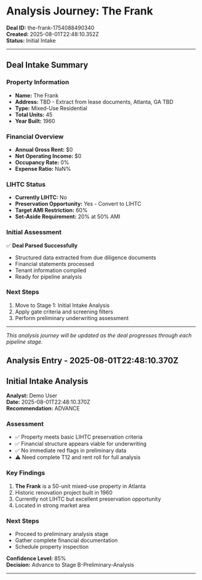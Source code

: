 # Analysis Journey: The Frank

**Deal ID:** the-frank-1754088490340  
**Created:** 2025-08-01T22:48:10.352Z  
**Status:** Initial Intake

---

## Deal Intake Summary

### Property Information
- **Name:** The Frank
- **Address:** TBD - Extract from lease documents, Atlanta, GA TBD
- **Type:** Mixed-Use Residential
- **Total Units:** 45
- **Year Built:** 1960

### Financial Overview
- **Annual Gross Rent:** $0
- **Net Operating Income:** $0
- **Occupancy Rate:** 0%
- **Expense Ratio:** NaN%

### LIHTC Status
- **Currently LIHTC:** No
- **Preservation Opportunity:** Yes - Convert to LIHTC
- **Target AMI Restriction:** 60%
- **Set-Aside Requirement:** 20% at 50% AMI

### Initial Assessment
✅ **Deal Parsed Successfully**
- Structured data extracted from due diligence documents
- Financial statements processed
- Tenant information compiled
- Ready for pipeline analysis

### Next Steps
1. Move to Stage 1: Initial Intake Analysis
2. Apply gate criteria and screening filters
3. Perform preliminary underwriting assessment

---

*This analysis journey will be updated as the deal progresses through each pipeline stage.*

## Analysis Entry - 2025-08-01T22:48:10.370Z

## Initial Intake Analysis

**Analyst:** Demo User  
**Date:** 2025-08-01T22:48:10.370Z  
**Recommendation:** ADVANCE

### Assessment
- ✅ Property meets basic LIHTC preservation criteria
- ✅ Financial structure appears viable for underwriting
- ✅ No immediate red flags in preliminary data
- ⚠️ Need complete T12 and rent roll for full analysis

### Key Findings
1. **The Frank** is a 50-unit mixed-use property in Atlanta
2. Historic renovation project built in 1960
3. Currently not LIHTC but excellent preservation opportunity
4. Located in strong market area

### Next Steps
- Proceed to preliminary analysis stage
- Gather complete financial documentation
- Schedule property inspection

**Confidence Level:** 85%  
**Decision:** Advance to Stage B-Preliminary-Analysis

---
